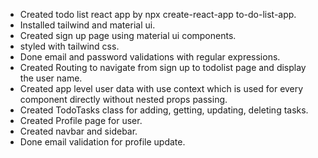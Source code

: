 * Created todo list react app by npx create-react-app to-do-list-app.
* Installed tailwind and material ui.
* Created sign up page using material ui components.
* styled with tailwind css.
* Done email and password validations with regular expressions.
* Created Routing to navigate from sign up to todolist page and display the user name.
* Created app level user data with use context which is used for every component directly without nested props passing.
* Created TodoTasks class for adding, getting, updating, deleting tasks.
* Created Profile page for user.
* Created navbar and sidebar.
* Done email validation for profile update.
